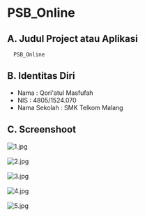 # PSB_Online

## A. Judul Project atau Aplikasi
      PSB_Online

## B. Identitas Diri
   - Nama          : Qori'atul Masfufah
   - NIS           : 4805/1524.070
   - Nama Sekolah  : SMK Telkom Malang

## C. Screenshoot
  ![1.jpg](https://s17.postimg.org/fyvekt3qn/image.png)<br><br>
  ![2.jpg](https://s17.postimg.org/50k522wzj/image.png)<br><br>
  ![3.jpg](https://s17.postimg.org/rp9c1o1in/image.png)<br><br>
  ![4.jpg](https://s17.postimg.org/gpo4q2itb/image.png)<br><br>
  ![5.jpg](https://s17.postimg.org/dvkzcmw2n/image.png)<br><br>
